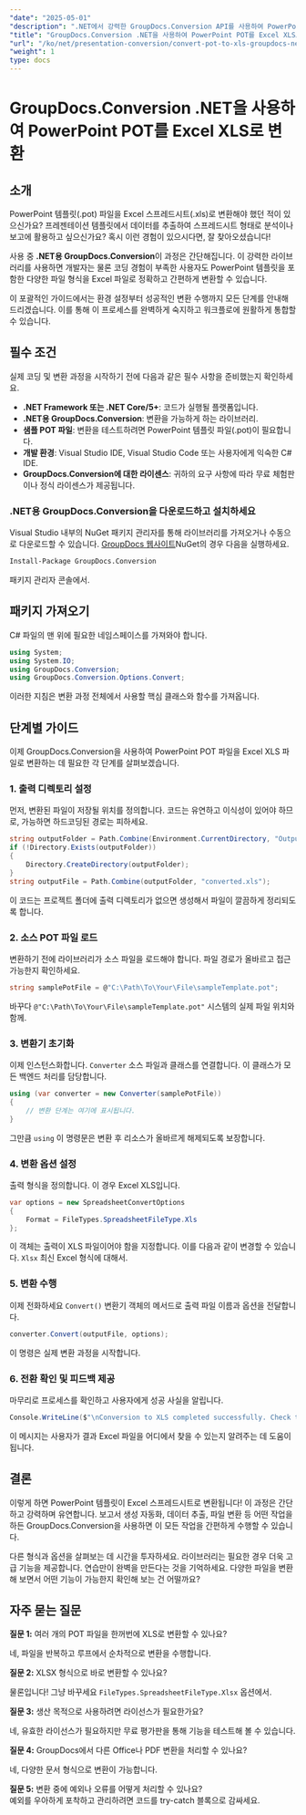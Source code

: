 ```yaml
---
"date": "2025-05-01"
"description": ".NET에서 강력한 GroupDocs.Conversion API를 사용하여 PowerPoint 템플릿(.POT)을 Excel 스프레드시트(.XLS)로 원활하게 변환하는 방법을 알아보세요."
"title": "GroupDocs.Conversion .NET을 사용하여 PowerPoint POT를 Excel XLS로 변환"
"url": "/ko/net/presentation-conversion/convert-pot-to-xls-groupdocs-net/"
"weight": 1
type: docs
---
```

# GroupDocs.Conversion .NET을 사용하여 PowerPoint POT를 Excel XLS로 변환

## 소개

PowerPoint 템플릿(.pot) 파일을 Excel 스프레드시트(.xls)로 변환해야 했던 적이 있으신가요? 프레젠테이션 템플릿에서 데이터를 추출하여 스프레드시트 형태로 분석이나 보고에 활용하고 싶으신가요? 혹시 이런 경험이 있으시다면, 잘 찾아오셨습니다! 

사용 중 **.NET용 GroupDocs.Conversion**이 과정은 간단해집니다. 이 강력한 라이브러리를 사용하면 개발자는 물론 코딩 경험이 부족한 사용자도 PowerPoint 템플릿을 포함한 다양한 파일 형식을 Excel 파일로 정확하고 간편하게 변환할 수 있습니다.

이 포괄적인 가이드에서는 환경 설정부터 성공적인 변환 수행까지 모든 단계를 안내해 드리겠습니다. 이를 통해 이 프로세스를 완벽하게 숙지하고 워크플로에 원활하게 통합할 수 있습니다.

## 필수 조건

실제 코딩 및 변환 과정을 시작하기 전에 다음과 같은 필수 사항을 준비했는지 확인하세요.

- **.NET Framework 또는 .NET Core/5+**: 코드가 실행될 플랫폼입니다.
- **.NET용 GroupDocs.Conversion**: 변환을 가능하게 하는 라이브러리.
- **샘플 POT 파일**: 변환을 테스트하려면 PowerPoint 템플릿 파일(.pot)이 필요합니다.
- **개발 환경**: Visual Studio IDE, Visual Studio Code 또는 사용자에게 익숙한 C# IDE.
- **GroupDocs.Conversion에 대한 라이센스**: 귀하의 요구 사항에 따라 무료 체험판이나 정식 라이센스가 제공됩니다.

### .NET용 GroupDocs.Conversion을 다운로드하고 설치하세요

Visual Studio 내부의 NuGet 패키지 관리자를 통해 라이브러리를 가져오거나 수동으로 다운로드할 수 있습니다. [GroupDocs 웹사이트](https://releases.groupdocs.com/conversion/net/)NuGet의 경우 다음을 실행하세요.

```bash
Install-Package GroupDocs.Conversion
```

패키지 관리자 콘솔에서.

## 패키지 가져오기

C# 파일의 맨 위에 필요한 네임스페이스를 가져와야 합니다.

```csharp
using System;
using System.IO;
using GroupDocs.Conversion;
using GroupDocs.Conversion.Options.Convert;
```

이러한 지침은 변환 과정 전체에서 사용할 핵심 클래스와 함수를 가져옵니다.

## 단계별 가이드

이제 GroupDocs.Conversion을 사용하여 PowerPoint POT 파일을 Excel XLS 파일로 변환하는 데 필요한 각 단계를 살펴보겠습니다.

### 1. 출력 디렉토리 설정

먼저, 변환된 파일이 저장될 위치를 정의합니다. 코드는 유연하고 이식성이 있어야 하므로, 가능하면 하드코딩된 경로는 피하세요.

```csharp
string outputFolder = Path.Combine(Environment.CurrentDirectory, "Output");
if (!Directory.Exists(outputFolder))
{
    Directory.CreateDirectory(outputFolder);
}
string outputFile = Path.Combine(outputFolder, "converted.xls");
```

이 코드는 프로젝트 폴더에 출력 디렉토리가 없으면 생성해서 파일이 깔끔하게 정리되도록 합니다.

### 2. 소스 POT 파일 로드

변환하기 전에 라이브러리가 소스 파일을 로드해야 합니다. 파일 경로가 올바르고 접근 가능한지 확인하세요.

```csharp
string samplePotFile = @"C:\Path\To\Your\File\sampleTemplate.pot";
```

바꾸다 `@"C:\Path\To\Your\File\sampleTemplate.pot"` 시스템의 실제 파일 위치와 함께.

### 3. 변환기 초기화

이제 인스턴스화합니다. `Converter` 소스 파일과 클래스를 연결합니다. 이 클래스가 모든 백엔드 처리를 담당합니다.

```csharp
using (var converter = new Converter(samplePotFile))
{
    // 변환 단계는 여기에 표시됩니다.
}
```

그만큼 `using` 이 명령문은 변환 후 리소스가 올바르게 해제되도록 보장합니다.

### 4. 변환 옵션 설정

출력 형식을 정의합니다. 이 경우 Excel XLS입니다.

```csharp
var options = new SpreadsheetConvertOptions
{
    Format = FileTypes.SpreadsheetFileType.Xls
};
```

이 객체는 출력이 XLS 파일이어야 함을 지정합니다. 이를 다음과 같이 변경할 수 있습니다. `Xlsx` 최신 Excel 형식에 대해서.

### 5. 변환 수행

이제 전화하세요 `Convert()` 변환기 객체의 메서드로 출력 파일 이름과 옵션을 전달합니다.

```csharp
converter.Convert(outputFile, options);
```

이 명령은 실제 변환 과정을 시작합니다.

### 6. 전환 확인 및 피드백 제공

마무리로 프로세스를 확인하고 사용자에게 성공 사실을 알립니다.

```csharp
Console.WriteLine($"\nConversion to XLS completed successfully. Check the output in {outputFolder}");
```

이 메시지는 사용자가 결과 Excel 파일을 어디에서 찾을 수 있는지 알려주는 데 도움이 됩니다.

## 결론

이렇게 하면 PowerPoint 템플릿이 Excel 스프레드시트로 변환됩니다! 이 과정은 간단하고 강력하며 유연합니다. 보고서 생성 자동화, 데이터 추출, 파일 변환 등 어떤 작업을 하든 GroupDocs.Conversion을 사용하면 이 모든 작업을 간편하게 수행할 수 있습니다.

다른 형식과 옵션을 살펴보는 데 시간을 투자하세요. 라이브러리는 필요한 경우 더욱 고급 기능을 제공합니다. 연습만이 완벽을 만든다는 것을 기억하세요. 다양한 파일을 변환해 보면서 어떤 기능이 가능한지 확인해 보는 건 어떨까요?

## 자주 묻는 질문

**질문 1:** 여러 개의 POT 파일을 한꺼번에 XLS로 변환할 수 있나요?  

네, 파일을 반복하고 루프에서 순차적으로 변환을 수행합니다.

**질문 2:** XLSX 형식으로 바로 변환할 수 있나요?  

물론입니다! 그냥 바꾸세요 `FileTypes.SpreadsheetFileType.Xlsx` 옵션에서.

**질문 3:** 생산 목적으로 사용하려면 라이선스가 필요한가요?  

네, 유효한 라이선스가 필요하지만 무료 평가판을 통해 기능을 테스트해 볼 수 있습니다.

**질문 4:** GroupDocs에서 다른 Office나 PDF 변환을 처리할 수 있나요?  

네, 다양한 문서 형식으로 변환이 가능합니다.

**질문 5:** 변환 중에 예외나 오류를 어떻게 처리할 수 있나요?  
예외를 우아하게 포착하고 관리하려면 코드를 try-catch 블록으로 감싸세요.